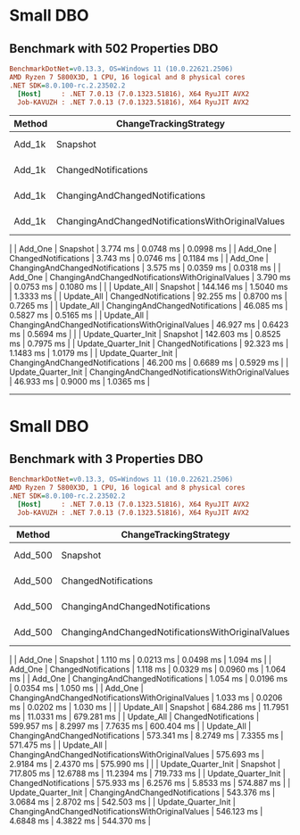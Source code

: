 # Small DBO

## Benchmark with 502 Properties DBO

``` ini
BenchmarkDotNet=v0.13.3, OS=Windows 11 (10.0.22621.2506)
AMD Ryzen 7 5800X3D, 1 CPU, 16 logical and 8 physical cores
.NET SDK=8.0.100-rc.2.23502.2
  [Host]     : .NET 7.0.13 (7.0.1323.51816), X64 RyuJIT AVX2
  Job-KAVUZH : .NET 7.0.13 (7.0.1323.51816), X64 RyuJIT AVX2
```


|              Method | ChangeTrackingStrategy |         Mean |      Error |     StdDev |
|-------------------- |----------------------- |-------------:|-----------:|-----------:|
|              Add_1k |               Snapshot | 1,425.693 ms | 14.3113 ms | 13.3868 ms |
|              Add_1k |   ChangedNotifications | 1,395.192 ms | 11.5371 ms | 10.7918 ms |
|              Add_1k |   ChangingAndChangedNotifications | 1,349.691 ms |  9.6848 ms |  9.0592 ms |
|              Add_1k |   ChangingAndChangedNotificationsWithOriginalValues | 1,399.471 ms |  9.6454 ms |  8.5504 ms |
|
|             Add_One |               Snapshot |     3.774 ms |  0.0748 ms |  0.0998 ms |
|             Add_One |   ChangedNotifications |     3.743 ms |  0.0746 ms |  0.1184 ms |
|             Add_One |   ChangingAndChangedNotifications |     3.575 ms |  0.0359 ms |  0.0318 ms |
|             Add_One |   ChangingAndChangedNotificationsWithOriginalValues |     3.790 ms |  0.0753 ms |  0.1080 ms |
|
|          Update_All |               Snapshot |   144.146 ms |  1.5040 ms |  1.3333 ms |
|          Update_All |   ChangedNotifications |    92.255 ms |  0.8700 ms |  0.7265 ms |
|          Update_All |   ChangingAndChangedNotifications |    46.085 ms |  0.5827 ms |  0.5165 ms |
|          Update_All |   ChangingAndChangedNotificationsWithOriginalValues |    46.927 ms |  0.6423 ms |  0.5694 ms |
|
| Update_Quarter_Init |               Snapshot |   142.603 ms |  0.8525 ms |  0.7975 ms |
| Update_Quarter_Init |   ChangedNotifications |    92.323 ms |  1.1483 ms |  1.0179 ms |
| Update_Quarter_Init |   ChangingAndChangedNotifications |    46.200 ms |  0.6689 ms |  0.5929 ms |
| Update_Quarter_Init |   ChangingAndChangedNotificationsWithOriginalValues |    46.933 ms |  0.9000 ms |  1.0365 ms |

---

# Small DBO

## Benchmark with 3 Properties DBO

``` ini
BenchmarkDotNet=v0.13.3, OS=Windows 11 (10.0.22621.2506)
AMD Ryzen 7 5800X3D, 1 CPU, 16 logical and 8 physical cores
.NET SDK=8.0.100-rc.2.23502.2
  [Host]     : .NET 7.0.13 (7.0.1323.51816), X64 RyuJIT AVX2
  Job-KAVUZH : .NET 7.0.13 (7.0.1323.51816), X64 RyuJIT AVX2
```


|              Method | ChangeTrackingStrategy |       Mean |      Error |     StdDev |     Median |
|-------------------- |----------------------- |-----------:|-----------:|-----------:|-----------:|
|             Add_500 |               Snapshot |  15.222 ms |  0.3017 ms |  0.4028 ms |  15.154 ms |
|             Add_500 |   ChangedNotifications |  15.150 ms |  0.3027 ms |  0.2973 ms |  15.126 ms |
|             Add_500 |   ChangingAndChangedNotifications |  15.364 ms |  0.3034 ms |  0.5548 ms |  15.154 ms |
|             Add_500 |   ChangingAndChangedNotificationsWithOriginalValues |  14.934 ms |  0.2019 ms |  0.1790 ms |  14.921 ms |
|
|             Add_One |               Snapshot |   1.110 ms |  0.0213 ms |  0.0498 ms |   1.094 ms |
|             Add_One |   ChangedNotifications |   1.118 ms |  0.0329 ms |  0.0960 ms |   1.064 ms |
|             Add_One |   ChangingAndChangedNotifications |   1.054 ms |  0.0196 ms |  0.0354 ms |   1.050 ms |
|             Add_One |   ChangingAndChangedNotificationsWithOriginalValues |   1.033 ms |  0.0206 ms |  0.0202 ms |   1.030 ms |
|
|          Update_All |               Snapshot | 684.286 ms | 11.7951 ms | 11.0331 ms | 679.281 ms |
|          Update_All |   ChangedNotifications | 599.957 ms |  8.2997 ms |  7.7635 ms | 600.404 ms |
|          Update_All |   ChangingAndChangedNotifications | 573.341 ms |  8.2749 ms |  7.3355 ms | 571.475 ms |
|          Update_All |   ChangingAndChangedNotificationsWithOriginalValues | 575.693 ms |  2.9184 ms |  2.4370 ms | 575.990 ms |
|
| Update_Quarter_Init |               Snapshot | 717.805 ms | 12.6788 ms | 11.2394 ms | 719.733 ms |
| Update_Quarter_Init |   ChangedNotifications | 575.933 ms |  6.2576 ms |  5.8533 ms | 574.887 ms |
| Update_Quarter_Init |   ChangingAndChangedNotifications | 543.376 ms |  3.0684 ms |  2.8702 ms | 542.503 ms |
| Update_Quarter_Init |   ChangingAndChangedNotificationsWithOriginalValues | 546.123 ms |  4.6848 ms |  4.3822 ms | 544.370 ms |